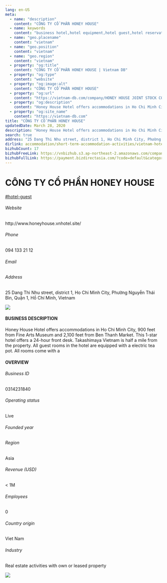 ```yaml
---
lang: en-US
meta:
  - name: "description"
    content: "CÔNG TY CỔ PHẦN HONEY HOUSE"
  - name: keywords
    content: "business hotel,hotel equipment,hotel guest,hotel reservation,hotels,leisure hotel,membership,on site,resort,resort hotels,tourism,travelers,vacation,vacation,vacation,vietnam-hotel-guest-companies"
  - name: "geo.placename"
    content: "vietnam"
  - name: "geo.position"
    content: "vietnam"
  - name: "geo.region"
    content: "vietnam"
  - property: "og:title"
    content: "CÔNG TY CỔ PHẦN HONEY HOUSE | Vietnam DB"
  - property: "og:type"
    content: "website"
  - property: "og:image:alt"
    content: "CÔNG TY CỔ PHẦN HONEY HOUSE"
  - property: "og:url"
    content: "https://vietnam-db.com/company/HONEY HOUSE JOINT STOCK COMPANY-2596939"
  - property: "og:description"
    content: "Honey House Hotel offers accommodations in Ho Chi Minh City, 900 feet from Fine Arts Museum and 2,100 feet from Ben Thanh Market. This 1star hotel offers a 24hour front desk. Takashimaya Vietnam is half a mile from the property. All guest rooms in the hotel are equipped with a electric tea pot. All rooms come with a "
  - property: "og:site_name"
    content: "https://vietnam-db.com"
title: "CÔNG TY CỔ PHẦN HONEY HOUSE"
updatedDate: March 28, 2020
description: "Honey House Hotel offers accommodations in Ho Chi Minh City, 900 feet from Fine Arts Museum and 2,100 feet from Ben Thanh Market. This 1star hotel offers a 24hour front desk. Takashimaya Vietnam is half a mile from the property. All guest rooms in the hotel are equipped with a electric tea pot. All rooms come with a "
search: true
address: "25 Dang Thi Nhu street, district 1, Ho Chi Minh City, Phường Nguyễn Thái Bìn, Quận 1, Hồ Chí Minh, Vietnam"
dirlink: accommodation/short-term-accommodation-activities/vietnam-hotel-guest-companies
bizhubCount: 17
bizhubFreeLink: https://vnbizhub.s3.ap-northeast-2.amazonaws.com/companies/vietnam-hotel-guest-companies_preview.xlsx
bizhubFullLink: https://payment.bizdirectasia.com/?code=default&category=bizhub&item=vietnam-hotel-guest-companies&redirect=https://vietnam-db.com
---
```



<div class="bd-item">
    <div class="item-content">
        <div class="detail-title-wrap">
            <h1 class="detail-title">
                CÔNG TY CỔ PHẦN HONEY HOUSE
            </h1>
        </div>
		<div class="detail-tagslist"><a href="/accommodation/short-term-accommodation-activities/tags/hotel-guest" class="detail-tagitem">#hotel-guest</a></div>
        <h6 class="bd-label">Website</h6>
        <p>http://www.honeyhouse.vnhotel.site/</p>
		<h6 class="bd-label">Phone</h6>
        <p>094 133 21 12</p>
        <h6 class="bd-label">Email</h6>
        <p><a class="textColorPrimary" href="#"></a></p>
        <h6 class="bd-label">Address</h6>
        <p>25 Dang Thi Nhu street, district 1, Ho Chi Minh City, Phường Nguyễn Thái Bìn, Quận 1, Hồ Chí Minh, Vietnam</p>
    </div>
</div>

<div class="banner-wrap text-center"><a href="" class="banner-link"><img src="/assets/vndb.com/BannerAds2.jpg" class="banner-img"></a></div>

<div class="bd-item">
    <div class="item-content">
        <h4 class="textColorPrimary item-title">BUSINESS DESCRIPTION</h4>
        <p>Honey House Hotel offers accommodations in Ho Chi Minh City, 900 feet from Fine Arts Museum and 2,100 feet from Ben Thanh Market. This 1-star hotel offers a 24-hour front desk. Takashimaya Vietnam is half a mile from the property. All guest rooms in the hotel are equipped with a electric tea pot. All rooms come with a </p>
    </div>
</div>

<div class="bd-item">
    <div class="item-content">
        <h4 class="textColorPrimary item-title">OVERVIEW</h4>
        <div class="item-info">
            <h6 class="bd-label">Business ID</h6>
            <p>0314231840</p>
        </div>
        <div class="item-info">
            <h6 class="bd-label">Operating status</h6>
            <p>Live<small class="bd-status_dot live"></small></p>
        </div>
        <div class="item-info">
            <h6 class="bd-label">Founded year</h6>
            <p></p>
        </div>
        <div class="item-info">
            <h6 class="bd-label">Region</h6>
            <p>Asia</p>
        </div>
        <div class="item-info">
            <h6 class="bd-label">Revenue (USD)</h6>
            <p>&lt; 1M</p>
        </div>
        <div class="item-info">
            <h6 class="bd-label">Employees</h6>
            <p>0</p>
        </div>
        <div class="item-info">
            <h6 class="bd-label">Country origin</h6>
            <p>Viet Nam</p>
        </div>
        <div class="item-info">
            <h6 class="bd-label">Industry</h6>
            <p>Real estate activities with own or leased property</p>
        </div>
    </div>
</div>

<div class="banner-wrap text-center"><a href="" class="banner-link"><img src="/assets/vndb.com/BannerAd_04_728x90.jpg" class="banner-img"></a></div>

<CustomPopup popupTitle="ENTER EMAIL TO DOWNLOAD" popupSubTitle="The companies data will be sent to your inbox. Please enter your email." :free="this.$frontmatter.bizhubFreeLink" :paid="this.$frontmatter.bizhubFullLink" :count="this.$frontmatter.bizhubCount"/>

